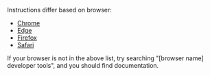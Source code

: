 Instructions differ based on browser:

- [Chrome](https://developer.chrome.com/docs/devtools/open)
- [Edge](https://learn.microsoft.com/en-us/microsoft-edge/devtools-guide-chromium/overview#open-devtools)
- [Firefox](https://firefox-source-docs.mozilla.org/devtools-user/#the-core-tools)
- [Safari](https://support.apple.com/guide/safari/use-the-developer-tools-in-the-develop-menu-sfri20948/mac#:~:text=If%20you%20don%E2%80%99t%20see%20the%20Develop%20menu%20in,create%20works%20well%20with%20all%20standard%20web%20browsers.)

If your browser is not in the above list, try searching "[browser name] developer tools", and you should find documentation.